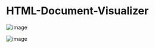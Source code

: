 # HTML-Document-Visualizer


![image](https://github.com/MainakRepositor/HTML-Document-Visualizer/assets/64016811/80b43c02-426a-41f7-b70e-a8d42e2f6298)

![image](https://github.com/MainakRepositor/HTML-Document-Visualizer/assets/64016811/36409c44-27b2-4034-b15a-42201034bf53)
